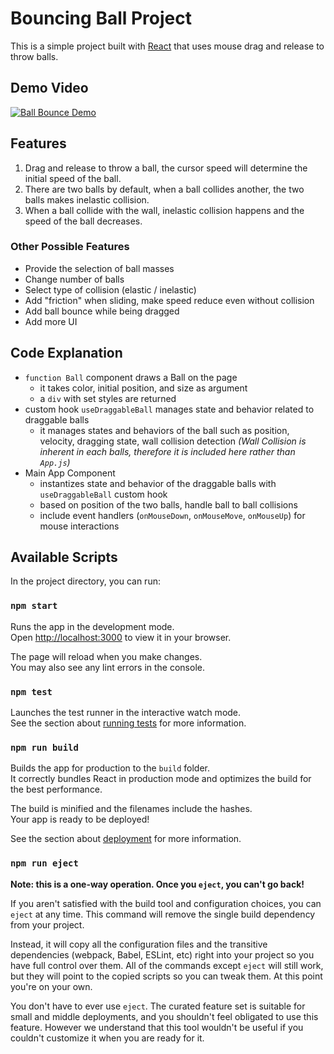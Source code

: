 # Bouncing Ball Project

This is a simple project built with [React](https://react.dev/) that uses mouse drag and release to throw balls.


## Demo Video

[![Ball Bounce Demo](http://img.youtube.com/vi/jw5GPUy_MyI/0.jpg)](https://youtu.be/jw5GPUy_MyI)


## Features
1. Drag and release to throw a ball, the cursor speed will determine the initial speed of the ball.
2. There are two balls by default, when a ball collides another, the two balls makes inelastic collision.
3. When a ball collide with the wall, inelastic collision happens and the speed of the ball decreases.


### Other Possible Features

* Provide the selection of ball masses
* Change number of balls
* Select type of collision (elastic / inelastic)
* Add "friction" when sliding, make speed reduce even without collision
* Add ball bounce while being dragged
* Add more UI

## Code Explanation
* `function Ball` component draws a Ball on the page
    * it takes color, initial position, and size as argument
    * a `div` with set styles are returned
* custom hook `useDraggableBall` manages state and behavior related to draggable balls
    * it manages states and behaviors of the ball such as position, velocity, dragging state, wall collision detection *(Wall Collision is inherent in each balls, therefore it is included here rather than `App.js`)*
* Main App Component
    * instantizes state and behavior of the draggable balls with `useDraggableBall` custom hook 
    * based on position of the two balls, handle ball to ball collisions
    * include event handlers (`onMouseDown`, `onMouseMove`, `onMouseUp`) for mouse interactions


## Available Scripts

In the project directory, you can run:

### `npm start`

Runs the app in the development mode.\
Open [http://localhost:3000](http://localhost:3000) to view it in your browser.

The page will reload when you make changes.\
You may also see any lint errors in the console.

### `npm test`

Launches the test runner in the interactive watch mode.\
See the section about [running tests](https://facebook.github.io/create-react-app/docs/running-tests) for more information.

### `npm run build`

Builds the app for production to the `build` folder.\
It correctly bundles React in production mode and optimizes the build for the best performance.

The build is minified and the filenames include the hashes.\
Your app is ready to be deployed!

See the section about [deployment](https://facebook.github.io/create-react-app/docs/deployment) for more information.

### `npm run eject`

**Note: this is a one-way operation. Once you `eject`, you can't go back!**

If you aren't satisfied with the build tool and configuration choices, you can `eject` at any time. This command will remove the single build dependency from your project.

Instead, it will copy all the configuration files and the transitive dependencies (webpack, Babel, ESLint, etc) right into your project so you have full control over them. All of the commands except `eject` will still work, but they will point to the copied scripts so you can tweak them. At this point you're on your own.

You don't have to ever use `eject`. The curated feature set is suitable for small and middle deployments, and you shouldn't feel obligated to use this feature. However we understand that this tool wouldn't be useful if you couldn't customize it when you are ready for it.

